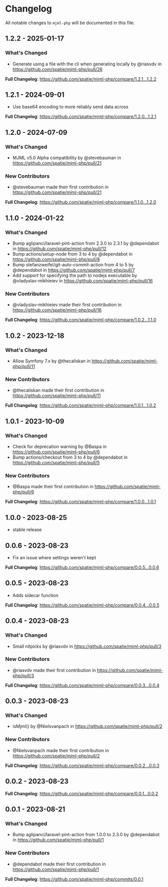 # Changelog

All notable changes to `mjml-php` will be documented in this file.

## 1.2.2 - 2025-01-17

### What's Changed

* Generate using a file with the cli when generating locally by @riasvdv in https://github.com/spatie/mjml-php/pull/26

**Full Changelog**: https://github.com/spatie/mjml-php/compare/1.2.1...1.2.2

## 1.2.1 - 2024-09-01

* Use base64 encoding to more reliably send data across

**Full Changelog**: https://github.com/spatie/mjml-php/compare/1.2.0...1.2.1

## 1.2.0 - 2024-07-09

### What's Changed

* MJML v5.0 Alpha compatibility by @stevebauman in https://github.com/spatie/mjml-php/pull/21

### New Contributors

* @stevebauman made their first contribution in https://github.com/spatie/mjml-php/pull/21

**Full Changelog**: https://github.com/spatie/mjml-php/compare/1.1.0...1.2.0

## 1.1.0 - 2024-01-22

### What's Changed

* Bump aglipanci/laravel-pint-action from 2.3.0 to 2.3.1 by @dependabot in https://github.com/spatie/mjml-php/pull/12
* Bump actions/setup-node from 3 to 4 by @dependabot in https://github.com/spatie/mjml-php/pull/8
* Bump stefanzweifel/git-auto-commit-action from 4 to 5 by @dependabot in https://github.com/spatie/mjml-php/pull/7
* Add support for specifying the path to nodejs executable by @vladyslav-mikhieiev in https://github.com/spatie/mjml-php/pull/16

### New Contributors

* @vladyslav-mikhieiev made their first contribution in https://github.com/spatie/mjml-php/pull/16

**Full Changelog**: https://github.com/spatie/mjml-php/compare/1.0.2...1.1.0

## 1.0.2 - 2023-12-18

### What's Changed

* Allow Symfony 7.x by @thecaliskan in https://github.com/spatie/mjml-php/pull/11

### New Contributors

* @thecaliskan made their first contribution in https://github.com/spatie/mjml-php/pull/11

**Full Changelog**: https://github.com/spatie/mjml-php/compare/1.0.1...1.0.2

## 1.0.1 - 2023-10-09

### What's Changed

- Check for deprecation warning by @Baspa in https://github.com/spatie/mjml-php/pull/6
- Bump actions/checkout from 3 to 4 by @dependabot in https://github.com/spatie/mjml-php/pull/5

### New Contributors

- @Baspa made their first contribution in https://github.com/spatie/mjml-php/pull/6

**Full Changelog**: https://github.com/spatie/mjml-php/compare/1.0.0...1.0.1

## 1.0.0 - 2023-08-25

- stable release

## 0.0.6 - 2023-08-23

- Fix an issue where settings weren't kept

**Full Changelog**: https://github.com/spatie/mjml-php/compare/0.0.5...0.0.6

## 0.0.5 - 2023-08-23

- Adds sidecar function

**Full Changelog**: https://github.com/spatie/mjml-php/compare/0.0.4...0.0.5

## 0.0.4 - 2023-08-23

### What's Changed

- Small nitpicks by @riasvdv in https://github.com/spatie/mjml-php/pull/3

### New Contributors

- @riasvdv made their first contribution in https://github.com/spatie/mjml-php/pull/3

**Full Changelog**: https://github.com/spatie/mjml-php/compare/0.0.3...0.0.4

## 0.0.3 - 2023-08-23

### What's Changed

- isMjml() by @Nielsvanpach in https://github.com/spatie/mjml-php/pull/2

### New Contributors

- @Nielsvanpach made their first contribution in https://github.com/spatie/mjml-php/pull/2

**Full Changelog**: https://github.com/spatie/mjml-php/compare/0.0.2...0.0.3

## 0.0.2 - 2023-08-23

**Full Changelog**: https://github.com/spatie/mjml-php/compare/0.0.1...0.0.2

## 0.0.1 - 2023-08-21

### What's Changed

- Bump aglipanci/laravel-pint-action from 1.0.0 to 2.3.0 by @dependabot in https://github.com/spatie/mjml-php/pull/1

### New Contributors

- @dependabot made their first contribution in https://github.com/spatie/mjml-php/pull/1

**Full Changelog**: https://github.com/spatie/mjml-php/commits/0.0.1
